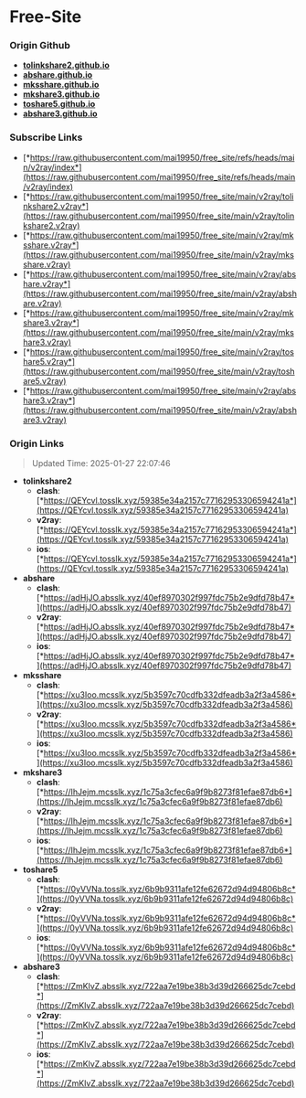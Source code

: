 # Free-Site

### Origin Github

- [**tolinkshare2.github.io**](https://github.com/tolinkshare2/tolinkshare2.github.io)
- [**abshare.github.io**](https://github.com/abshare/abshare.github.io)
- [**mksshare.github.io**](https://github.com/mksshare/mksshare.github.io)
- [**mkshare3.github.io**](https://github.com/mkshare3/mkshare3.github.io)
- [**toshare5.github.io**](https://github.com/toshare5/toshare5.github.io)
- [**abshare3.github.io**](https://github.com/abshare3/abshare3.github.io)

### Subscribe Links

- [*https://raw.githubusercontent.com/mai19950/free_site/refs/heads/main/v2ray/index*](https://raw.githubusercontent.com/mai19950/free_site/refs/heads/main/v2ray/index)
- [*https://raw.githubusercontent.com/mai19950/free_site/main/v2ray/tolinkshare2.v2ray*](https://raw.githubusercontent.com/mai19950/free_site/main/v2ray/tolinkshare2.v2ray)
- [*https://raw.githubusercontent.com/mai19950/free_site/main/v2ray/mksshare.v2ray*](https://raw.githubusercontent.com/mai19950/free_site/main/v2ray/mksshare.v2ray)
- [*https://raw.githubusercontent.com/mai19950/free_site/main/v2ray/abshare.v2ray*](https://raw.githubusercontent.com/mai19950/free_site/main/v2ray/abshare.v2ray)
- [*https://raw.githubusercontent.com/mai19950/free_site/main/v2ray/mkshare3.v2ray*](https://raw.githubusercontent.com/mai19950/free_site/main/v2ray/mkshare3.v2ray)
- [*https://raw.githubusercontent.com/mai19950/free_site/main/v2ray/toshare5.v2ray*](https://raw.githubusercontent.com/mai19950/free_site/main/v2ray/toshare5.v2ray)
- [*https://raw.githubusercontent.com/mai19950/free_site/main/v2ray/abshare3.v2ray*](https://raw.githubusercontent.com/mai19950/free_site/main/v2ray/abshare3.v2ray)

### Origin Links

> Updated Time: 2025-01-27 22:07:46

- **tolinkshare2**
  - **clash**: [*https://QEYcvl.tosslk.xyz/59385e34a2157c77162953306594241a*](https://QEYcvl.tosslk.xyz/59385e34a2157c77162953306594241a)
  - **v2ray**: [*https://QEYcvl.tosslk.xyz/59385e34a2157c77162953306594241a*](https://QEYcvl.tosslk.xyz/59385e34a2157c77162953306594241a)
  - **ios**: [*https://QEYcvl.tosslk.xyz/59385e34a2157c77162953306594241a*](https://QEYcvl.tosslk.xyz/59385e34a2157c77162953306594241a)
- **abshare**
  - **clash**: [*https://adHjJO.absslk.xyz/40ef8970302f997fdc75b2e9dfd78b47*](https://adHjJO.absslk.xyz/40ef8970302f997fdc75b2e9dfd78b47)
  - **v2ray**: [*https://adHjJO.absslk.xyz/40ef8970302f997fdc75b2e9dfd78b47*](https://adHjJO.absslk.xyz/40ef8970302f997fdc75b2e9dfd78b47)
  - **ios**: [*https://adHjJO.absslk.xyz/40ef8970302f997fdc75b2e9dfd78b47*](https://adHjJO.absslk.xyz/40ef8970302f997fdc75b2e9dfd78b47)
- **mksshare**
  - **clash**: [*https://xu3Ioo.mcsslk.xyz/5b3597c70cdfb332dfeadb3a2f3a4586*](https://xu3Ioo.mcsslk.xyz/5b3597c70cdfb332dfeadb3a2f3a4586)
  - **v2ray**: [*https://xu3Ioo.mcsslk.xyz/5b3597c70cdfb332dfeadb3a2f3a4586*](https://xu3Ioo.mcsslk.xyz/5b3597c70cdfb332dfeadb3a2f3a4586)
  - **ios**: [*https://xu3Ioo.mcsslk.xyz/5b3597c70cdfb332dfeadb3a2f3a4586*](https://xu3Ioo.mcsslk.xyz/5b3597c70cdfb332dfeadb3a2f3a4586)
- **mkshare3**
  - **clash**: [*https://IhJejm.mcsslk.xyz/1c75a3cfec6a9f9b8273f81efae87db6*](https://IhJejm.mcsslk.xyz/1c75a3cfec6a9f9b8273f81efae87db6)
  - **v2ray**: [*https://IhJejm.mcsslk.xyz/1c75a3cfec6a9f9b8273f81efae87db6*](https://IhJejm.mcsslk.xyz/1c75a3cfec6a9f9b8273f81efae87db6)
  - **ios**: [*https://IhJejm.mcsslk.xyz/1c75a3cfec6a9f9b8273f81efae87db6*](https://IhJejm.mcsslk.xyz/1c75a3cfec6a9f9b8273f81efae87db6)
- **toshare5**
  - **clash**: [*https://0yVVNa.tosslk.xyz/6b9b9311afe12fe62672d94d94806b8c*](https://0yVVNa.tosslk.xyz/6b9b9311afe12fe62672d94d94806b8c)
  - **v2ray**: [*https://0yVVNa.tosslk.xyz/6b9b9311afe12fe62672d94d94806b8c*](https://0yVVNa.tosslk.xyz/6b9b9311afe12fe62672d94d94806b8c)
  - **ios**: [*https://0yVVNa.tosslk.xyz/6b9b9311afe12fe62672d94d94806b8c*](https://0yVVNa.tosslk.xyz/6b9b9311afe12fe62672d94d94806b8c)
- **abshare3**
  - **clash**: [*https://ZmKlvZ.absslk.xyz/722aa7e19be38b3d39d266625dc7cebd*](https://ZmKlvZ.absslk.xyz/722aa7e19be38b3d39d266625dc7cebd)
  - **v2ray**: [*https://ZmKlvZ.absslk.xyz/722aa7e19be38b3d39d266625dc7cebd*](https://ZmKlvZ.absslk.xyz/722aa7e19be38b3d39d266625dc7cebd)
  - **ios**: [*https://ZmKlvZ.absslk.xyz/722aa7e19be38b3d39d266625dc7cebd*](https://ZmKlvZ.absslk.xyz/722aa7e19be38b3d39d266625dc7cebd)
